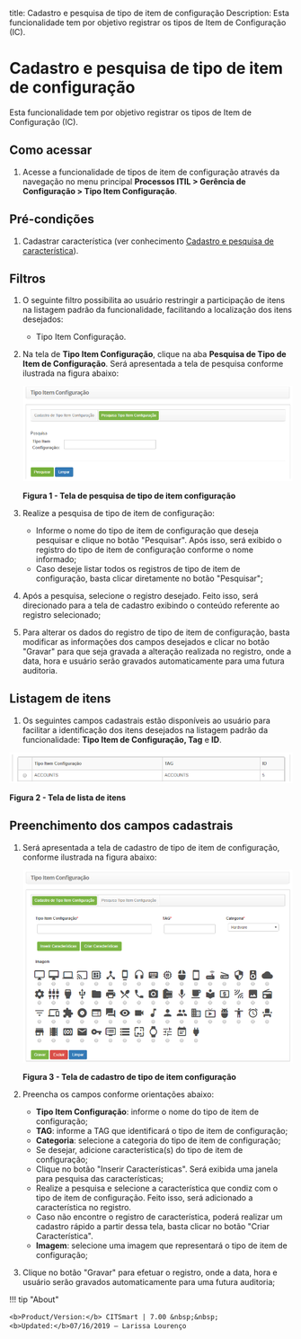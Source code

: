 title: Cadastro e pesquisa de tipo de item de configuração
Description: Esta funcionalidade tem por objetivo registrar os tipos de Item de Configuração (IC).
# Cadastro e pesquisa de tipo de item de configuração

Esta funcionalidade tem por objetivo registrar os tipos de Item de Configuração (IC). 

Como acessar
--------------

1. Acesse a funcionalidade de tipos de item de configuração através da navegação no menu principal
**Processos ITIL > Gerência de Configuração > Tipo Item Configuração**.

Pré-condições
---------------

1. Cadastrar característica (ver conhecimento [Cadastro e pesquisa de característica](/pt-br/citsmart-platform-7/processes/configuration/characteristics.html)).

Filtros
---------

1. O seguinte filtro possibilita ao usuário restringir a participação de itens na listagem padrão da funcionalidade, 
facilitando a localização dos itens desejados:

    - Tipo Item Configuração.
    
2. Na tela de **Tipo Item Configuração**, clique na aba **Pesquisa de Tipo de Item de Configuração**. Será apresentada a tela de 
pesquisa conforme ilustrada na figura abaixo:

    ![Pesquisa](images/tipo-IC.img1.png)
    
    **Figura 1 - Tela de pesquisa de tipo de item configuração**
    
3. Realize a pesquisa de tipo de item de configuração:

    - Informe o nome do tipo de item de configuração que deseja pesquisar e clique no botão "Pesquisar". Após isso, será
    exibido o registro do tipo de item de configuração conforme o nome informado;
    - Caso deseje listar todos os registros de tipo de item de configuração, basta clicar diretamente no botão "Pesquisar";
    
4. Após a pesquisa, selecione o registro desejado. Feito isso, será direcionado para a tela de cadastro exibindo o conteúdo 
referente ao registro selecionado;

5. Para alterar os dados do registro de tipo de item de configuração, basta modificar as informações dos campos desejados e 
clicar no botão "Gravar" para que seja gravada a alteração realizada no registro, onde a data, hora e usuário serão gravados 
automaticamente para uma futura auditoria.

Listagem de itens
-------------------

1. Os seguintes campos cadastrais estão disponíveis ao usuário para facilitar a identificação dos itens desejados na
listagem padrão da funcionalidade: **Tipo Item de Configuração, Tag** e **ID**.

![Itens](images/tipo-IC.img2.png)

**Figura 2 - Tela de lista de itens**

Preenchimento dos campos cadastrais
-------------------------------------

1. Será apresentada a tela de cadastro de tipo de item de configuração, conforme ilustrada na figura abaixo:

    ![Cadastro](images/tipo-IC.img3.png)
    
    **Figura 3 - Tela de cadastro de tipo de item configuração**
    
2. Preencha os campos conforme orientações abaixo:

    - **Tipo Item Configuração**: informe o nome do tipo de item de configuração;
    - **TAG**: informe a TAG que identificará o tipo de item de configuração;
    - **Categoria**: selecione a categoria do tipo de item de configuração;
    - Se desejar, adicione característica(s) do tipo de item de configuração;
    - Clique no botão "Inserir Características". Será exibida uma janela para pesquisa das características;
    - Realize a pesquisa e selecione a característica que condiz com o tipo de item de configuração. Feito isso, será 
    adicionado a característica no registro.
    - Caso não encontre o registro de característica, poderá realizar um cadastro rápido a partir dessa tela, basta clicar
    no botão "Criar Característica".
    - **Imagem**: selecione uma imagem que representará o tipo de item de configuração;
    
3. Clique no botão "Gravar" para efetuar o registro, onde a data, hora e usuário serão gravados automaticamente para uma
futura auditoria;

!!! tip "About"

    <b>Product/Version:</b> CITSmart | 7.00 &nbsp;&nbsp;
    <b>Updated:</b>07/16/2019 – Larissa Lourenço
